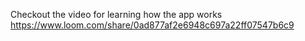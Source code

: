 Checkout the video for learning how the app works
https://www.loom.com/share/0ad877af2e6948c697a22ff07547b6c9
